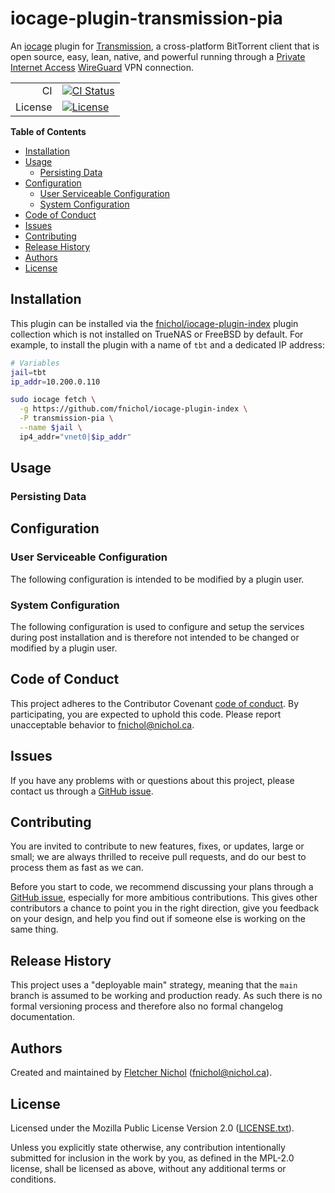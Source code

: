 # iocage-plugin-transmission-pia

An [iocage][] plugin for [Transmission][], a cross-platform BitTorrent client
that is open source, easy, lean, native, and powerful running through a [Private
Internet Access][] [WireGuard][] VPN connection.

[iocage]: https://github.com/iocage/iocage
[private internet access]: https://www.privateinternetaccess.com/
[transmission]: https://transmissionbt.com/
[wireguard]: https://www.wireguard.com/

|         |                                      |
| ------: | ------------------------------------ |
|      CI | [![CI Status][badge-ci-overall]][ci] |
| License | [![License][badge-license]][license] |

**Table of Contents**

<!-- toc -->

- [Installation](#installation)
- [Usage](#usage)
  - [Persisting Data](#persisting-data)
- [Configuration](#configuration)
  - [User Serviceable Configuration](#user-serviceable-configuration)
  - [System Configuration](#system-configuration)
- [Code of Conduct](#code-of-conduct)
- [Issues](#issues)
- [Contributing](#contributing)
- [Release History](#release-history)
- [Authors](#authors)
- [License](#license)

<!-- tocstop -->

## Installation

This plugin can be installed via the [fnichol/iocage-plugin-index][index] plugin
collection which is not installed on TrueNAS or FreeBSD by default. For example,
to install the plugin with a name of `tbt` and a dedicated IP address:

```sh
# Variables
jail=tbt
ip_addr=10.200.0.110
```

```sh
sudo iocage fetch \
  -g https://github.com/fnichol/iocage-plugin-index \
  -P transmission-pia \
  --name $jail \
  ip4_addr="vnet0|$ip_addr"
```

[index]: https://github.com/fnichol/iocage-plugin-index

## Usage

### Persisting Data

## Configuration

### User Serviceable Configuration

The following configuration is intended to be modified by a plugin user.

### System Configuration

The following configuration is used to configure and setup the services during
post installation and is therefore not intended to be changed or modified by a
plugin user.

## Code of Conduct

This project adheres to the Contributor Covenant [code of
conduct][code-of-conduct]. By participating, you are expected to uphold this
code. Please report unacceptable behavior to fnichol@nichol.ca.

## Issues

If you have any problems with or questions about this project, please contact us
through a [GitHub issue][issues].

## Contributing

You are invited to contribute to new features, fixes, or updates, large or
small; we are always thrilled to receive pull requests, and do our best to
process them as fast as we can.

Before you start to code, we recommend discussing your plans through a [GitHub
issue][issues], especially for more ambitious contributions. This gives other
contributors a chance to point you in the right direction, give you feedback on
your design, and help you find out if someone else is working on the same thing.

## Release History

This project uses a "deployable main" strategy, meaning that the `main` branch
is assumed to be working and production ready. As such there is no formal
versioning process and therefore also no formal changelog documentation.

## Authors

Created and maintained by [Fletcher Nichol][fnichol] (<fnichol@nichol.ca>).

## License

Licensed under the Mozilla Public License Version 2.0 ([LICENSE.txt][license]).

Unless you explicitly state otherwise, any contribution intentionally submitted
for inclusion in the work by you, as defined in the MPL-2.0 license, shall be
licensed as above, without any additional terms or conditions.

[badge-license]: https://img.shields.io/badge/License-MPL%202.0%20-blue.svg
[badge-ci-overall]:
  https://api.cirrus-ci.com/github/fnichol/iocage-plugin-transmission-pia.svg
[ci]: https://cirrus-ci.com/github/fnichol/iocage-plugin-transmission-pia
[code-of-conduct]:
  https://github.com/fnichol/iocage-plugin-transmission-pia/blob/main/CODE_OF_CONDUCT.md
[fnichol]: https://github.com/fnichol
[issues]: https://github.com/fnichol/iocage-plugin-transmission-pia/issues
[license]:
  https://github.com/fnichol/iocage-plugin-transmission-pia/blob/main/LICENSE.txt
